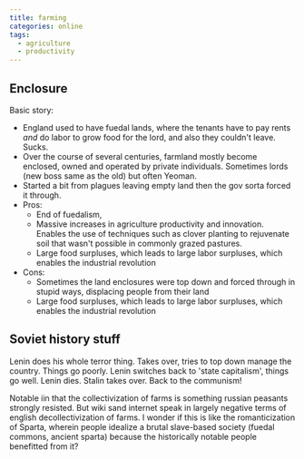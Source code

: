 ```yaml
---
title: farming
categories: online
tags:
  - agriculture
  - productivity
---
```


## Enclosure

Basic story:
- England used to have fuedal lands, where the tenants have to pay rents *and* do labor to grow food for the lord, and also they couldn't leave. Sucks. 
- Over the course of several centuries, farmland mostly become enclosed, owned and operated by private individuals. Sometimes lords (new boss same as the old) but often Yeoman.
- Started a bit from plagues leaving empty land then the gov sorta forced it through.
- Pros: 
    - End of fuedalism,
    - Massive increases in agriculture productivity and innovation. Enables the use of techniques such as clover planting to rejuvenate soil that wasn't possible in commonly grazed pastures.
    - Large food surpluses, which leads to large labor surpluses, which enables the industrial revolution
- Cons:
    - Sometimes the land enclosures were top down and forced through in stupid ways, displacing people from their land
    - Large food surpluses, which leads to large labor surpluses, which enables the industrial revolution


## Soviet history stuff

Lenin does his whole terror thing. Takes over, tries to top down manage the country. Things go poorly. Lenin switches back to 'state capitalism', things go well. Lenin dies. Stalin takes over. Back to the communism!

Notable iin that the collectivization of farms is something russian peasants strongly resisted. But wiki sand internet speak in largely negative terms of english decollectivization of farms.
I wonder if this is like the romanticization of Sparta, wherein people idealize a brutal slave-based society (fuedal commons, ancient sparta) because the historically notable people benefitted from it?




